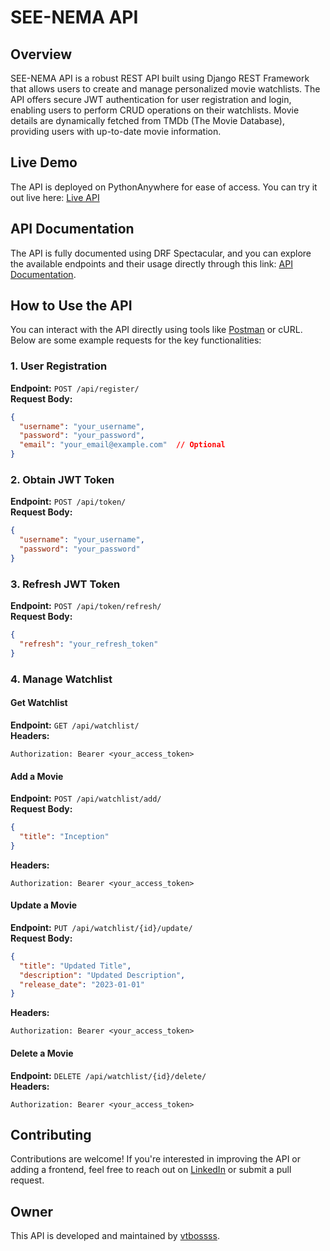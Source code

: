 # SEE-NEMA API

## Overview
SEE-NEMA API is a robust REST API built using Django REST Framework that allows users to create and manage personalized movie watchlists. The API offers secure JWT authentication for user registration and login, enabling users to perform CRUD operations on their watchlists. Movie details are dynamically fetched from TMDb (The Movie Database), providing users with up-to-date movie information.

## Live Demo
The API is deployed on PythonAnywhere for ease of access. You can try it out live here: [Live API](https://seenema.pythonanywhere.com/api/)

## API Documentation
The API is fully documented using DRF Spectacular, and you can explore the available endpoints and their usage directly through this link: [API Documentation](https://seenema.pythonanywhere.com/api/schema/docs/).

## How to Use the API
You can interact with the API directly using tools like [Postman](https://www.postman.com/) or cURL. Below are some example requests for the key functionalities:

### 1. User Registration
**Endpoint:** `POST /api/register/`  
**Request Body:**
```json
{
  "username": "your_username",
  "password": "your_password",
  "email": "your_email@example.com"  // Optional
}
```

### 2. Obtain JWT Token
**Endpoint:** `POST /api/token/`  
**Request Body:**
```json
{
  "username": "your_username",
  "password": "your_password"
}
```

### 3. Refresh JWT Token
**Endpoint:** `POST /api/token/refresh/`  
**Request Body:**
```json
{
  "refresh": "your_refresh_token"
}
```

### 4. Manage Watchlist
#### Get Watchlist
**Endpoint:** `GET /api/watchlist/`  
**Headers:**
```
Authorization: Bearer <your_access_token>
```

#### Add a Movie
**Endpoint:** `POST /api/watchlist/add/`  
**Request Body:**
```json
{
  "title": "Inception"
}
```
**Headers:**
```
Authorization: Bearer <your_access_token>
```

#### Update a Movie
**Endpoint:** `PUT /api/watchlist/{id}/update/`  
**Request Body:**
```json
{
  "title": "Updated Title",
  "description": "Updated Description",
  "release_date": "2023-01-01"
}
```
**Headers:**
```
Authorization: Bearer <your_access_token>
```

#### Delete a Movie
**Endpoint:** `DELETE /api/watchlist/{id}/delete/`  
**Headers:**
```
Authorization: Bearer <your_access_token>
```

## Contributing
Contributions are welcome! If you're interested in improving the API or adding a frontend, feel free to reach out on [LinkedIn](https://www.linkedin.com/in/vtbossss/) or submit a pull request.

## Owner
This API is developed and maintained by [vtbossss](https://www.linkedin.com/in/vtbossss/).
